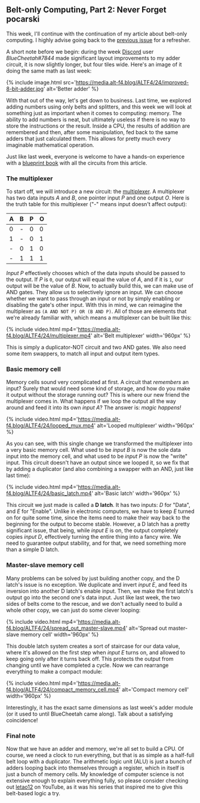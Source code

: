 ## Belt-only Computing, Part 2: Never Forget <author>pocarski</author>

This week, I'll continue with the continuation of my article about belt-only computing. I highly advise going back to the [previous issue](https://alt-f4.blog/ALTF4-23/#belt-only-computing-part-1-not-so-quick-maths-pocarski) for a refresher.

A short note before we begin: during the week [Discord](https://discord.gg/AsXAwyV) user *BlueCheetah#7844* made significant layout improvements to my adder circuit, it is now slightly longer, but four tiles wide. Here's an image of it doing the same math as last week:

{% include image.html src='https://media.alt-f4.blog/ALTF4/24/improved-8-bit-adder.jpg' alt='Better adder' %}

With that out of the way, let's get down to business. Last time, we explored adding numbers using only belts and splitters, and this week we will look at something just as important when it comes to computing: memory. The ability to add numbers is neat, but ultimately useless if there is no way to store the instructions or the result. Inside a CPU, the results of addition are remembered and then, after some manipulation, fed back to the same adders that just calculated them. This allows for pretty much every imaginable mathematical operation.

Just like last week, everyone is welcome to have a hands-on experience with a [blueprint book](https://media.alt-f4.blog/ALTF4/24/belt-computer-blueprint-book-2.txt) with all the circuits from this article.

### The multiplexer

To start off, we will introduce a new circuit: the [multiplexer](https://en.wikipedia.org/wiki/Multiplexer). A multiplexer has two data inputs *A* and *B*, one pointer input *P* and one output *O*. Here is the truth table for this multiplexer ("-" means input doesn't affect output):

| A    | B    | P    | O    |
| ---- | ---- | ---- | ---- |
| 0    | -    | 0    | 0    |
| 1    | -    | 0    | 1    |
| -    | 0    | 1    | 0    |
| -    | 1    | 1    | 1    |

*Input P* effectively chooses which of the data inputs should be passed to the output. If *P* is `0`, our output will equal the value of *A*, and if it is `1`, our output will be the value of *B*. Now, to actually build this, we can make use of AND gates. They allow us to selectively ignore an input. We can choose whether we want to pass through an input or not by simply enabling or disabling the gate's other input. With this in mind, we can reimagine the multiplexer as `(A AND NOT P) OR (B AND P)`. All of those are elements that we're already familiar with, which means a multiplexer can be built like this:

{% include video.html mp4='https://media.alt-f4.blog/ALTF4/24/multiplexer.mp4' alt='Belt multiplexer' width='960px' %}

This is simply a duplicator-NOT circuit and two AND gates. We also need some item swappers, to match all input and output item types.

### Basic memory cell

Memory cells sound very complicated at first. A circuit that *remembers* an input? Surely that would need some kind of storage, and how do you make it output without the storage running out? This is where our new friend the multiplexer comes in. What happens if we loop the output all the way around and feed it into its own *input A*? The answer is: *magic happens!*

{% include video.html mp4='https://media.alt-f4.blog/ALTF4/24/looped_mux.mp4' alt='Looped multiplexer' width='960px' %}

As you can see, with this single change we transformed the multiplexer into a very basic memory cell. What used to be *input B* is now the sole data input into the memory cell, and what used to be *input P* is now the "write" input. This circuit doesn't have an output since we looped it, so we fix that by adding a duplicator (and also combining a swapper with an AND, just like last time):

{% include video.html mp4='https://media.alt-f4.blog/ALTF4/24/basic_latch.mp4' alt='Basic latch' width='960px' %}

This circuit we just made is called a **D latch**. It has two inputs: *D* for "Data", and *E* for "Enable". Unlike in electronic computers, we have to keep *E* turned on for quite some time, since the items need to make their way back to the beginning for the output to become stable. However, a D latch has a pretty significant issue, that being, while *input E* is on, the output completely copies *input D*, effectively turning the entire thing into a fancy wire. We need to guarantee output stability, and for that, we need something more than a simple D latch.

### Master-slave memory cell

Many problems can be solved by just building another copy, and the D latch's issue is no exception. We duplicate and invert *input E*, and feed its inversion into another D latch's enable input. Then, we make the first latch's output go into the second one's data input. Just like last week, the two sides of belts come to the rescue, and we don't actually need to build a whole other copy, we can just do some clever looping:

{% include video.html mp4='https://media.alt-f4.blog/ALTF4/24/spread_out_master-slave.mp4' alt='Spread out master-slave memory cell' width='960px' %}

This double latch system creates a sort of staircase for our data value, where it's allowed on the first step when *input E* turns on, and allowed to keep going only after it turns back off. This protects the output from changing until we have completed a cycle. Now we can rearrange everything to make a compact module:

{% include video.html mp4='https://media.alt-f4.blog/ALTF4/24/compact_memory_cell.mp4' alt='Compact memory cell' width='960px' %}

Interestingly, it has the exact same dimensions as last week's adder module (or it used to until BlueCheetah came along). Talk about a satisfying coincidence!

### Final note

Now that we have an adder and memory, we're all set to build a CPU. Of course, we need a clock to run everything, but that is as simple as a half-full belt loop with a duplicator. The arithmetic logic unit (ALU) is just a bunch of adders looping back into themselves through a register, which in itself is just a bunch of memory cells. My knowledge of computer science is not extensive enough to explain everything fully, so please consider checking out [letao12](https://www.youtube.com/channel/UC6BeS4toXnPJe-Kds9E_FEQ) on YouTube, as it was his series that inspired me to give this belt-based logic a try.
